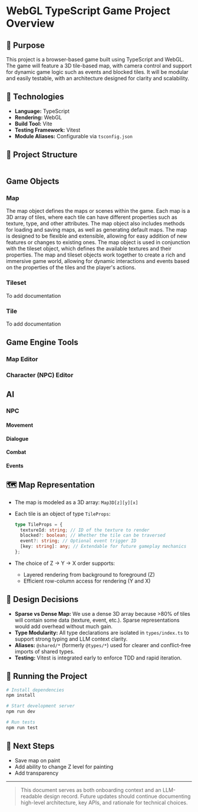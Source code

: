 # WebGL TypeScript Game Project Overview

## 🧩 Purpose

This project is a browser-based game built using TypeScript and WebGL. The game will feature a 3D tile-based map, with camera control and support for dynamic game logic such as events and blocked tiles. It will be modular and easily testable, with an architecture designed for clarity and scalability.

## 🚀 Technologies

- **Language:** TypeScript
- **Rendering:** WebGL
- **Build Tool:** Vite
- **Testing Framework:** Vitest
- **Module Aliases:** Configurable via `tsconfig.json`

## 📁 Project Structure

```

```

## Game Objects

### Map

The map object defines the maps or scenes within the game. Each map is a 3D array of tiles, where each tile can have different properties such as texture, type, and other attributes. The map object also includes methods for loading and saving maps, as well as generating default maps. The map is designed to be flexible and extensible, allowing for easy addition of new features or changes to existing ones.
The map object is used in conjunction with the tileset object, which defines the available textures and their properties. The map and tileset objects work together to create a rich and immersive game world, allowing for dynamic interactions and events based on the properties of the tiles and the player's actions.

### Tileset

To add documentation

### Tile

To add documentation

## Game Engine Tools

### Map Editor

### Character (NPC) Editor

## AI

### NPC

#### Movement

#### Dialogue

#### Combat

#### Events

## 🗺️ Map Representation

- The map is modeled as a 3D array: `Map3D[z][y][x]`
- Each tile is an object of type `TileProps`:

  ```ts
  type TileProps = {
    textureId: string; // ID of the texture to render
    blocked?: boolean; // Whether the tile can be traversed
    event?: string; // Optional event trigger ID
    [key: string]: any; // Extendable for future gameplay mechanics
  };
  ```

- The choice of Z → Y → X order supports:

  - Layered rendering from background to foreground (Z)
  - Efficient row-column access for rendering (Y and X)

## 🧠 Design Decisions

- **Sparse vs Dense Map:** We use a dense 3D array because >80% of tiles will contain some data (texture, event, etc.). Sparse representations would add overhead without much gain.
- **Type Modularity:** All type declarations are isolated in `types/index.ts` to support strong typing and LLM context clarity.
- **Aliases:** `@shared/*` (formerly `@types/*`) used for clearer and conflict-free imports of shared types.
- **Testing:** Vitest is integrated early to enforce TDD and rapid iteration.

## 🧪 Running the Project

```bash
# Install dependencies
npm install

# Start development server
npm run dev

# Run tests
npm run test
```

## 🧭 Next Steps

- Save map on paint
- Add ability to change Z level for painting
- Add transparency

---

> This document serves as both onboarding context and an LLM-readable design record. Future updates should continue documenting high-level architecture, key APIs, and rationale for technical choices.
